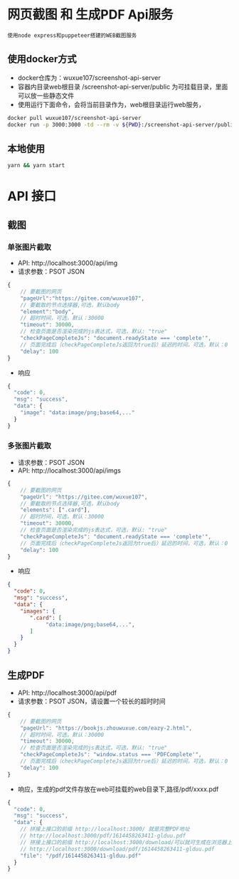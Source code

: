 # 网页截图 和 生成PDF Api服务 
    使用node express和puppeteer搭建的WEB截图服务
## 使用docker方式
- docker仓库为：wuxue107/screenshot-api-server
- 容器内目录web根目录 /screenshot-api-server/public 为可挂载目录，里面可以放一些静态文件
- 使用运行下面命令，会将当前目录作为，web根目录运行web服务，

```bash
docker pull wuxue107/screenshot-api-server
docker run -p 3000:3000 -td --rm -v ${PWD}:/screenshot-api-server/public --name=screenshot-api-server wuxue107/screenshot-api-server
```
## 本地使用
```bash
yarn && yarn start
```

# API 接口
## 截图

### 单张图片截取
- API: http://localhost:3000/api/img
- 请求参数：PSOT JSON
```javascript
{
    // 要截图的网页
    "pageUrl":"https://gitee.com/wuxue107",
    // 要截取的节点选择器,可选，默认body
    "element":"body",
    // 超时时间，可选，默认：30000
    "timeout": 30000,
    // 检查页面是否渲染完成的js表达式，可选，默认: "true"
    "checkPageCompleteJs": "document.readyState === 'complete'",
    // 页面完成后（checkPageCompleteJs返回为true后）延迟的时间，可选，默认：0
    "delay": 100
}
```
- 响应
```javascript
{
  "code": 0,
  "msg": "success",
  "data": {
    "image": "data:image/png;base64,..."
  }
}
```

### 多张图片截取
- 请求参数：PSOT JSON
- API: http://localhost:3000/api/imgs
```javascript
{
    // 要截图的网页
    "pageUrl": "https://gitee.com/wuxue107",
    // 要截取的节点选择器,可选，默认body
    "elements": [".card"],
    // 超时时间，可选，默认：30000
    "timeout": 30000,
    // 检查页面是否渲染完成的js表达式，可选，默认: "true"
    "checkPageCompleteJs": "document.readyState === 'complete'",
    // 页面完成后（checkPageCompleteJs返回为true后）延迟的时间，可选，默认：0
    "delay": 100
}
```
- 响应
```json
{
  "code": 0,
  "msg": "success",
  "data": {
    "images": {
       ".card": [
            "data:image/png;base64,...",
       ]
    } 
  }
}
```

## 生成PDF 
- API: http://localhost:3000/api/pdf
- 请求参数：PSOT JSON，请设置一个较长的超时时间
```javascript
{
    // 要截图的网页
    "pageUrl": "https://bookjs.zhouwuxue.com/eazy-2.html",
    // 超时时间，可选，默认：30000
    "timeout": 30000,
    // 检查页面是否渲染完成的js表达式，可选，默认: "true"
    "checkPageCompleteJs": "window.status === 'PDFComplete'",
    // 页面完成后（checkPageCompleteJs返回为true后）延迟的时间，可选，默认：0
    "delay": 100
}
```
- 响应，生成的pdf文件存放在web可挂载的web目录下,路径/pdf/xxxx.pdf
```javascript
{
  "code": 0,
  "msg": "success",
  "data": {
    // 拼接上接口的前缀 http://localhost:3000/ 就是完整PDF地址 
    // http://localhost:3000/pdf/1614458263411-glduu.pdf
    // 拼接上接口的前缀 http://localhost:3000/download/可以就可生成在浏览器上的下载链接
    // http://localhost:3000/download/pdf/1614458263411-glduu.pdf
    "file": "/pdf/1614458263411-glduu.pdf"
  }
}
```
